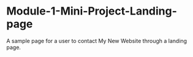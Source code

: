 # Module-1-Mini-Project-Landing-page
A sample page for a user to contact My New Website through a landing page.
